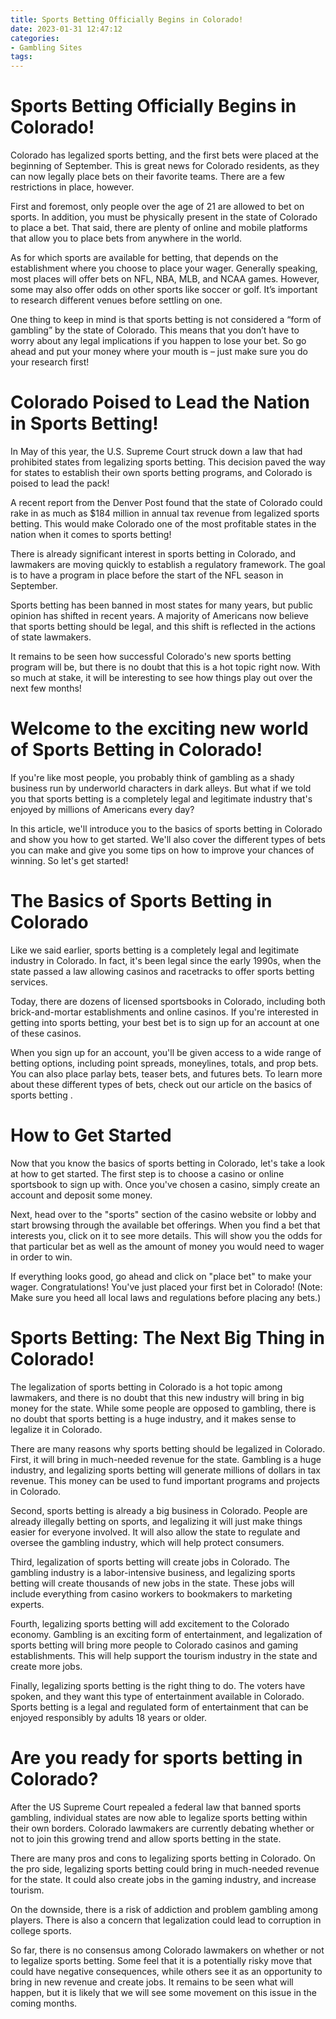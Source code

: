 ```yaml
---
title: Sports Betting Officially Begins in Colorado!
date: 2023-01-31 12:47:12
categories:
- Gambling Sites
tags:
---
```



#  Sports Betting Officially Begins in Colorado!

Colorado has legalized sports betting, and the first bets were placed at the beginning of September. This is great news for Colorado residents, as they can now legally place bets on their favorite teams. There are a few restrictions in place, however.

First and foremost, only people over the age of 21 are allowed to bet on sports. In addition, you must be physically present in the state of Colorado to place a bet. That said, there are plenty of online and mobile platforms that allow you to place bets from anywhere in the world.

As for which sports are available for betting, that depends on the establishment where you choose to place your wager. Generally speaking, most places will offer bets on NFL, NBA, MLB, and NCAA games. However, some may also offer odds on other sports like soccer or golf. It’s important to research different venues before settling on one.

One thing to keep in mind is that sports betting is not considered a “form of gambling” by the state of Colorado. This means that you don’t have to worry about any legal implications if you happen to lose your bet. So go ahead and put your money where your mouth is – just make sure you do your research first!

#  Colorado Poised to Lead the Nation in Sports Betting!

In May of this year, the U.S. Supreme Court struck down a law that had prohibited states from legalizing sports betting. This decision paved the way for states to establish their own sports betting programs, and Colorado is poised to lead the pack!

A recent report from the Denver Post found that the state of Colorado could rake in as much as $184 million in annual tax revenue from legalized sports betting. This would make Colorado one of the most profitable states in the nation when it comes to sports betting!

There is already significant interest in sports betting in Colorado, and lawmakers are moving quickly to establish a regulatory framework. The goal is to have a program in place before the start of the NFL season in September.

Sports betting has been banned in most states for many years, but public opinion has shifted in recent years. A majority of Americans now believe that sports betting should be legal, and this shift is reflected in the actions of state lawmakers.

It remains to be seen how successful Colorado's new sports betting program will be, but there is no doubt that this is a hot topic right now. With so much at stake, it will be interesting to see how things play out over the next few months!

#  Welcome to the exciting new world of Sports Betting in Colorado!

If you're like most people, you probably think of gambling as a shady business run by underworld characters in dark alleys. But what if we told you that sports betting is a completely legal and legitimate industry that's enjoyed by millions of Americans every day?

In this article, we'll introduce you to the basics of sports betting in Colorado and show you how to get started. We'll also cover the different types of bets you can make and give you some tips on how to improve your chances of winning. So let's get started!

# The Basics of Sports Betting in Colorado

Like we said earlier, sports betting is a completely legal and legitimate industry in Colorado. In fact, it's been legal since the early 1990s, when the state passed a law allowing casinos and racetracks to offer sports betting services.

Today, there are dozens of licensed sportsbooks in Colorado, including both brick-and-mortar establishments and online casinos. If you're interested in getting into sports betting, your best bet is to sign up for an account at one of these casinos.

When you sign up for an account, you'll be given access to a wide range of betting options, including point spreads, moneylines, totals, and prop bets. You can also place parlay bets, teaser bets, and futures bets. To learn more about these different types of bets, check out our article on the basics of sports betting .

# How to Get Started

Now that you know the basics of sports betting in Colorado, let's take a look at how to get started. The first step is to choose a casino or online sportsbook to sign up with. Once you've chosen a casino, simply create an account and deposit some money.

Next, head over to the "sports" section of the casino website or lobby and start browsing through the available bet offerings. When you find a bet that interests you, click on it to see more details. This will show you the odds for that particular bet as well as the amount of money you would need to wager in order to win.

If everything looks good, go ahead and click on "place bet" to make your wager. Congratulations! You've just placed your first bet in Colorado!
 (Note: Make sure you heed all local laws and regulations before placing any bets.)

#  Sports Betting: The Next Big Thing in Colorado!

The legalization of sports betting in Colorado is a hot topic among lawmakers, and there is no doubt that this new industry will bring in big money for the state. While some people are opposed to gambling, there is no doubt that sports betting is a huge industry, and it makes sense to legalize it in Colorado.

There are many reasons why sports betting should be legalized in Colorado. First, it will bring in much-needed revenue for the state. Gambling is a huge industry, and legalizing sports betting will generate millions of dollars in tax revenue. This money can be used to fund important programs and projects in Colorado.

Second, sports betting is already a big business in Colorado. People are already illegally betting on sports, and legalizing it will just make things easier for everyone involved. It will also allow the state to regulate and oversee the gambling industry, which will help protect consumers.

Third, legalization of sports betting will create jobs in Colorado. The gambling industry is a labor-intensive business, and legalizing sports betting will create thousands of new jobs in the state. These jobs will include everything from casino workers to bookmakers to marketing experts.

Fourth, legalizing sports betting will add excitement to the Colorado economy. Gambling is an exciting form of entertainment, and legalization of sports betting will bring more people to Colorado casinos and gaming establishments. This will help support the tourism industry in the state and create more jobs.

Finally, legalizing sports betting is the right thing to do. The voters have spoken, and they want this type of entertainment available in Colorado. Sports betting is a legal and regulated form of entertainment that can be enjoyed responsibly by adults 18 years or older.

#  Are you ready for sports betting in Colorado?

After the US Supreme Court repealed a federal law that banned sports gambling, individual states are now able to legalize sports betting within their own borders. Colorado lawmakers are currently debating whether or not to join this growing trend and allow sports betting in the state.

There are many pros and cons to legalizing sports betting in Colorado. On the pro side, legalizing sports betting could bring in much-needed revenue for the state. It could also create jobs in the gaming industry, and increase tourism.

On the downside, there is a risk of addiction and problem gambling among players. There is also a concern that legalization could lead to corruption in college sports.

So far, there is no consensus among Colorado lawmakers on whether or not to legalize sports betting. Some feel that it is a potentially risky move that could have negative consequences, while others see it as an opportunity to bring in new revenue and create jobs. It remains to be seen what will happen, but it is likely that we will see some movement on this issue in the coming months.